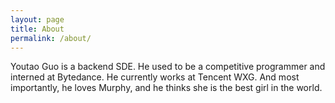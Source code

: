 ```yaml
---
layout: page
title: About
permalink: /about/
---
```


Youtao Guo is a backend SDE. He used to be a competitive programmer and interned at Bytedance. He currently works at Tencent WXG. And most importantly, he loves Murphy, and he thinks she is the best girl in the world.